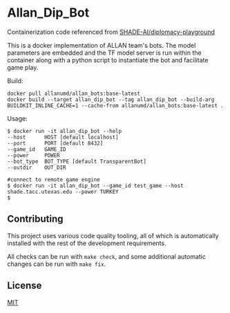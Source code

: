 # Allan_Dip_Bot

Containerization code referenced from [SHADE-AI/diplomacy-playground](https://github.com/SHADE-AI/diplomacy-playground)

This is a docker implementation of ALLAN team's bots. The model parameters are embedded and the TF model server is run within the container along with a python script to instantiate the bot and facilitate game play.

Build:

```shell
docker pull allanumd/allan_bots:base-latest
docker build --target allan_dip_bot --tag allan_dip_bot --build-arg BUILDKIT_INLINE_CACHE=1 --cache-from allanumd/allan_bots:base-latest .
```

Usage:

```shell
$ docker run -it allan_dip_bot --help
--host 		HOST [default localhost]
--port 		PORT [default 8432]
--game_id 	GAME_ID
--power		POWER
--bot_type  BOT_TYPE [default TransparentBot]
--outdir    OUT_DIR

#connect to remote game engine
$ docker run -it allan_dip_bot --game_id test_game --host shade.tacc.utexas.edu --power TURKEY
$
```

## Contributing

This project uses various code quality tooling, all of which is automatically installed with the rest of the development requirements.

All checks can be run with `make check`, and some additional automatic changes can be run with `make fix`.

## License

[MIT](https://choosealicense.com/licenses/mit/)
